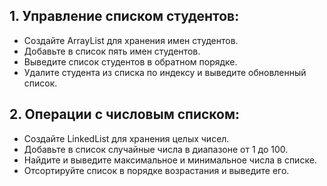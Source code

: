 ## 1. Управление списком студентов:

* Создайте ArrayList для хранения имен студентов.
* Добавьте в список пять имен студентов.
* Выведите список студентов в обратном порядке.
* Удалите студента из списка по индексу и выведите обновленный список.


## 2. Операции с числовым списком:

* Создайте LinkedList для хранения целых чисел.
* Добавьте в список случайные числа в диапазоне от 1 до 100.
* Найдите и выведите максимальное и минимальное числа в списке.
* Отсортируйте список в порядке возрастания и выведите его.